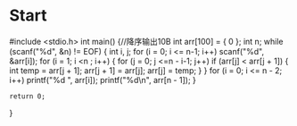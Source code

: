 # Start
#include <stdio.h>
int main()
{//降序输出10B
	int arr[100] = { 0 };
	int n;
	while (scanf("%d", &n) != EOF)
	{
		int i, j;
		for (i = 0; i <= n-1; i++)
			scanf("%d", &arr[i]);
		for (i = 1; i <n ; i++)
		{
			for (j = 0; j <=n - i-1; j++)
				if (arr[j] < arr[j + 1])
				{
					int temp = arr[j + 1];
					arr[j + 1] = arr[j];
					arr[j] = temp;
				}
		}
		for (i = 0; i <= n - 2; i++)
			printf("%d ", arr[i]);
		printf("%d\n", arr[n - 1]);
	}

	return 0;
}
